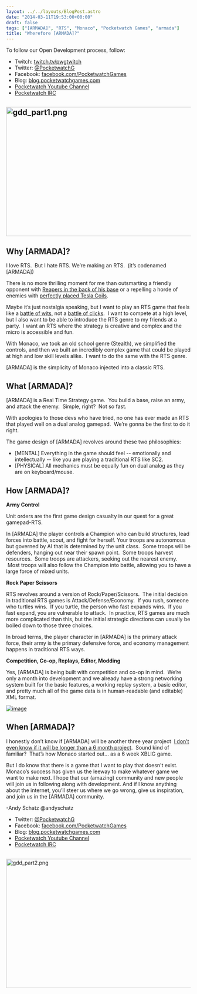```yaml
---
layout: ../../layouts/BlogPost.astro
date: "2014-03-11T19:53:00+00:00"
draft: false
tags: ["[ARMADA]", "RTS", "Monaco", "Pocketwatch Games", "armada"]
title: "Wherefore [ARMADA]?"
---
```


<p>To follow our Open Development process, follow:</p>
<ul>
<li>Twitch:&nbsp;<a href="http://www.twitch.tv/pwgtwitch">twitch.tv/pwgtwitch</a></li>
<li>Twitter:&nbsp;<a href="twitter.com/PocketwatchG">@PocketwatchG</a></li>
<li>Facebook:&nbsp;<a href="facebook.com/PocketwatchGames">facebook.com/PocketwatchGames</a></li>
<li>Blog:&nbsp;<a href="blog.pocketwatchgames.com">blog.pocketwatchgames.com</a></li>
<li><a href="http://www.youtube.com/user/officialpwg">Pocketwatch Youtube Channel</a></li>
<li><a href="http://www.pocketwatchgames.com/chat.html">Pocketwatch&nbsp;IRC</a></li>
</ul>
<h2><img alt="gdd_part1.png" height="351px;" src="https://lh5.googleusercontent.com/2ZEj0BHUVRIYYuUyGYWNhDDoUVLnXWID1dU8LlcdLJyAseEJBCFOTi6P85UTMNhiLQUox1y19L9K2z3RHdMKdAscTpNRGJCY0WhHRLwvTRekkJrkJJGAdy4OXzAHxA" width="624px;" /></h2>
<h2>Why [ARMADA]?</h2>
<p><span>I love RTS. &nbsp;But I hate RTS. We&rsquo;re making an RTS. &nbsp;(it&rsquo;s codenamed [ARMADA])</span></p>
<p><span>There is no more thrilling moment for me than outsmarting a friendly opponent with <a href="http://youtu.be/qEboYZ44_IQ?t=2m47s">Reapers in the back of his base</a> or a repelling a horde of enemies with <a href="http://www.youtube.com/watch?v=dOpBPXLsNrs">perfectly placed Tesla Coils</a><span>.</span></span></p>
<p>Maybe it&rsquo;s just nostalgia speaking, but I want to play an RTS game that feels like a <a href="http://youtu.be/Bzrap8Vtyq8?t=7s">battle of wits</a>, not a <a href="http://orteil.dashnet.org/cookieclicker/">battle of clicks</a>. &nbsp;I want to compete at a high level, but I also want to be able to introduce the RTS genre to my friends at a party. &nbsp;I want an RTS where the strategy is creative and complex and the micro is accessible and fun.</p>
<p><span>With Monaco, we took an old school genre (Stealth), we simplified the controls, and then we built an incredibly complex game that could be played at high and low skill levels alike. &nbsp;I want to do the same with the RTS genre.</span></p>
<p><span>[ARMADA] is the simplicity of Monaco injected into a classic RTS.</span></p>
<p></p>
<h2><span>What [ARMADA]?</span></h2>
<p><span>[ARMADA] is a Real Time Strategy game. &nbsp;You build a base, raise an army, and attack the enemy. &nbsp;Simple, right? &nbsp;Not so fast.</span></p>
<p><span>With apologies to those devs who have tried, no one has ever made an RTS that played well on a dual analog gamepad. &nbsp;We&rsquo;re gonna be the first to do it right.</span></p>
<p><span>The game design of [ARMADA] revolves around these two philosophies:</span></p>
<ul>
<li><span>[MENTAL] Everything in the game should feel -- emotionally and intellectually -- like you are playing a traditional RTS like SC2.</span></li>
<li><span>[PHYSICAL] All mechanics must be equally fun on dual analog as they are on keyboard/mouse.</span></li>
</ul>
<p></p>
<h2><span>How [ARMADA]?</span></h2>
<p><strong>Army Control</strong></p>
<p><span>Unit orders are the first game design casualty in our quest for a great gamepad-RTS.</span></p>
<p><span>In [ARMADA] the player controls a Champion who can build structures, lead forces into battle, scout, and fight for herself. Your troops are autonomous but governed by AI that is determined by the unit class. &nbsp;Some troops will be defenders, hanging out near their spawn point. &nbsp;Some troops harvest resources. &nbsp;Some troops are attackers, seeking out the nearest enemy. &nbsp;Most troops will also follow the Champion into battle, allowing you to have a large force of mixed units.</span></p>
<p><strong>Rock Paper Scissors</strong></p>
<p><span>RTS revolves around a version of Rock/Paper/Scissors. &nbsp;The initial decision in traditional RTS games is Attack/Defense/Economy. &nbsp;If you rush, someone who turtles wins. &nbsp;If you turtle, the person who fast expands wins. &nbsp;If you fast expand, you are vulnerable to attack. &nbsp;In practice, RTS games are much more complicated than this, but the initial strategic directions can usually be boiled down to those three choices.</span></p>
<p><span>In broad terms, the player character in [ARMADA] is the primary attack force, their army is the primary defensive force, and economy management happens in traditional RTS ways.</span></p>
<p><strong>Competition, Co-op, Replays, Editor, Modding</strong></p>
<p><span>Yes, [ARMADA] is being built with competition and co-op in mind. &nbsp;We&rsquo;re only a month into development and we already have a strong networking system built for the basic features, a working replay system, a basic editor, and pretty much all of the game data is in human-readable (and editable) XML format.</span></p>
<p><a href="http://pocketwatchgames.com/presskit/armada/images/2014_03_11_Prototype.png"><span><span><img alt="image" src="/assets/blog/img/2014-03-11-wherefore-armada\491b116a861e21bd9a527a64ff3eb5487fc7113b11c604c82d6b3456805cb006.png" /></span></span></a></p>
<p></p>
<h2><span>When [ARMADA]?</span></h2>
<p><span>I honestly don&rsquo;t know if [ARMADA] will be another three year project&nbsp;&nbsp;<a href="http://www.dukenukemforever.com/full/us/#?age_gate">I don&rsquo;t even know if it will be longer than a 6 month project</a>. &nbsp;Sound kind of familiar? &nbsp;That&rsquo;s how Monaco started out&hellip; as a 6 week XBLIG game.</span></p>
<p><span>But I do know that there is a game that I want to play that doesn't exist. Monaco&rsquo;s success has given us the leeway to make whatever game we want to make next. I hope that our (amazing) community and new people will join us in following along with development. And if I know anything about the internet, you&rsquo;ll steer us where we go wrong, give us inspiration, and join us in the [ARMADA] community.</span></p>
<p></p>
<p>-Andy Schatz @andyschatz</p>
<p></p>
<ul>
<li>Twitter: <a href="twitter.com/PocketwatchG">@PocketwatchG</a></li>
<li>Facebook: <a href="facebook.com/PocketwatchGames">facebook.com/PocketwatchGames</a></li>
<li>Blog: <a href="blog.pocketwatchgames.com">blog.pocketwatchgames.com</a></li>
<li><a href="http://www.youtube.com/user/officialpwg"><span>Pocketwatch Youtube Channel</span></a></li>
<li><span><a href="http://webchat.freenode.net/?channels=pocketwatchgames">Pocketwatch&nbsp;IRC</a></span></li>
</ul>
<p><span id="docs-internal-guid-ca6f3811-ae77-2820-bc29-afd2181108e7"><br /><span></span><img alt="gdd_part2.png" height="351px;" src="https://lh4.googleusercontent.com/iDXU8d93ZY3SmnL4ZimIcjWCjGypJbkKKP6w-tD6gK27AnjqkDMhPN6emszLiHcKKnIKI-b2k5hWiUi3VgyuvGfeYXXVQPVSu6qSFuVyvJiPnI0ummJeHR53Sv9XsA" width="624px;" /><span></span></span></p>
